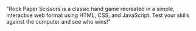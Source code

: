 "Rock Paper Scissors is a classic hand game recreated in a simple, interactive web format using HTML, CSS, and JavaScript. Test your skills against the computer and see who wins!"
